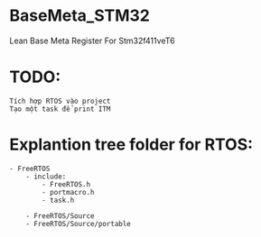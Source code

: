 # BaseMeta_STM32
Lean Base Meta Register For Stm32f411veT6


# TODO:
    Tích hợp RTOS vào project
    Tạo một task để print ITM

# Explantion tree folder for RTOS:
    - FreeRTOS
        - include: 
            - FreeRTOS.h
            - portmacro.h
            - task.h
            
        - FreeRTOS/Source
        - FreeRTOS/Source/portable